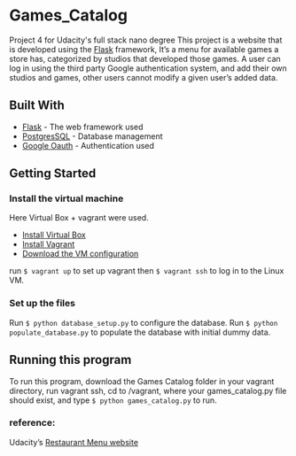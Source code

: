 # Games_Catalog
Project 4 for Udacity's full stack nano degree
This project is a website that is developed using the [Flask](http://flask.pocoo.org) framework, It’s a menu for available games a store has, categorized  by studios that developed those games.
A user can log in using the third party Google authentication system, and add their own studios and games, other users cannot modify a given user’s added data.

## Built With
* [Flask](http://flask.pocoo.org)  - The web framework used
*  [PostgresSQL](https://www.postgresql.org)  - Database management
*  [Google Oauth](https://developers.google.com/identity/protocols/OAuth2)  - Authentication used

## Getting Started
### Install the virtual machine
Here Virtual Box + vagrant were used.
* [Install Virtual Box](https://www.virtualbox.org/wiki/Downloads)
* [Install Vagrant](https://www.vagrantup.com/downloads.html)
* [Download the VM configuration](https://github.com/udacity/fullstack-nanodegree-vm)

run `$ vagrant up`  to set up vagrant then `$ vagrant ssh`  to log in to the Linux VM.

### Set up the files
Run `$ python database_setup.py` to configure the database.
Run `$ python populate_database.py` to populate the database with initial dummy data.

## Running this program
To run this program, download the Games Catalog folder in your vagrant directory, run vagrant ssh, cd to /vagrant, where your games_catalog.py file should exist, and type `$ python games_catalog.py`  to run.

### reference:
Udacity’s [Restaurant Menu website](https://github.com/udacity/Full-Stack-Foundations/tree/master/Lesson-4/Final-Project)

